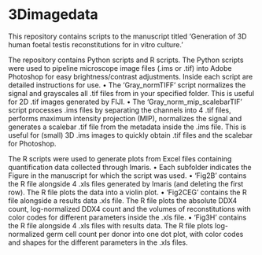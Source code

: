 # 3Dimagedata

This repository contains scripts to the manuscript titled ‘Generation of 3D human foetal testis reconstitutions for in vitro culture.’

The repository contains Python scripts and R scripts. 
The Python scripts were used to pipeline microscope image files (.ims or .tif) into Adobe Photoshop for easy brightness/contrast adjustments. Inside each script are detailed instructions for use. 
•	The ‘Gray_normTIFF’ script normalizes the signal and grayscales all .tif files from in your specified folder. This is useful for 2D .tif images generated by FIJI. 
•	The ‘Gray_norm_mip_scalebarTIF’ script processes .ims files by separating the channels into 4 .tif files, performs maximum intensity projection (MIP), normalizes the signal and generates a scalebar .tif file from the metadata inside the .ims file. This is useful for (small) 3D .ims images to quickly obtain .tif files and the scalebar for Photoshop. 

The R scripts were used to generate plots from Excel files containing quantification data collected through Imaris. 
•	Each subfolder indicates the Figure in the manuscript for which the script was used. 
•	‘Fig2B’ contains the R file alongside 4 .xls files generated by Imaris (and deleting the first row). The R file plots the data into a violin plot. 
•	‘Fig2CEG’ contains the R file alongside a results data .xls file. The R file plots the absolute DDX4 count, log-normalized DDX4 count and the volumes of reconstitutions with color codes for different parameters inside the .xls file.
•	‘Fig3H’ contains the R file alongside 4 .xls files with results data. The R file plots log-normalized germ cell count per donor into one dot plot, with color codes and shapes for the different parameters in the .xls files. 
